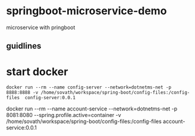 # springboot-microservice-demo
microservice with pringboot

## guidlines
# start docker
    docker run --rm --name config-server --network=dotnetms-net -p 8888:8888 -v /home/sovath/workspace/spring-boot/config-files:/config-files  config-server:0.0.1



docker run --rm --name account-service --network=dotnetms-net -p 8081:8080 --spring.profile.active=container -v /home/sovath/workspace/spring-boot/config-files:/config-files  account-service:0.0.1